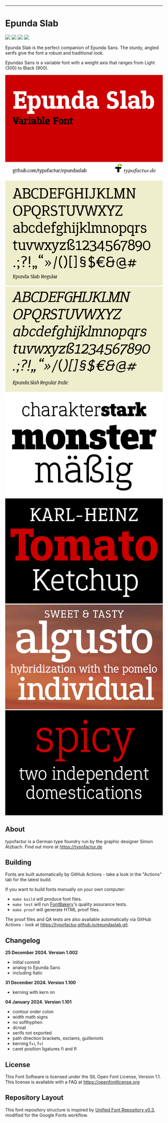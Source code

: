 ----

# Epunda Slab

[![][Fontbakery]](https://typofactur.github.io/epundaslab/fontbakery/fontbakery-report.html)
[![][Universal]](https://typofactur.github.io/epundaslab/fontbakery/fontbakery-report.html)
[![][GF Profile]](https://typofactur.github.io/epundaslab/fontbakery/fontbakery-report.html)
[![][Shaping]](https://typofactur.github.io/epundaslab/fontbakery/fontbakery-report.html)

[Fontbakery]: https://img.shields.io/endpoint?url=https%3A%2F%2Fraw.githubusercontent.com%2Ftypofactur%2Fepundaslab%2Fgh-pages%2Fbadges%2Foverall.json
[GF Profile]: https://img.shields.io/endpoint?url=https%3A%2F%2Fraw.githubusercontent.com%2Ftypofactur%2Fepundaslab%2Fgh-pages%2Fbadges%2FGoogleFonts.json
[Outline Correctness]: https://img.shields.io/endpoint?url=https%3A%2F%2Fraw.githubusercontent.com%2Ftypofactur%2Fepundaslab%2Fgh-pages%2Fbadges%2FOutlineCorrectnessChecks.json
[Shaping]: https://img.shields.io/endpoint?url=https%3A%2F%2Fraw.githubusercontent.com%2Ftypofactur%2Fepundaslab%2Fgh-pages%2Fbadges%2FShapingChecks.json
[Universal]: https://img.shields.io/endpoint?url=https%3A%2F%2Fraw.githubusercontent.com%2Ftypofactur%2Fepundaslab%2Fgh-pages%2Fbadges%2FUniversal.json

Epunda Slab is the perfect companion of Epunda Sans. The sturdy, angled serifs give the font a robust and traditional look.

Epundas Sans is a variable font with a weight axis that ranges from Light (300) to Black (900).

![Sample Image](documentation/epundaslab_cover.png)
![Sample Image](documentation/epundaslab_alphabet.png)
![Sample Image](documentation/epundaslabitalic_alphabet.png)
![Sample Image](documentation/epundaslab_monster.png)
![Sample Image](documentation/epundaslab_tomato.png)
![Sample Image](documentation/epundaslab_algusto.png)
![Sample Image](documentation/epundaslab_spicy.png)

## About

typofactur is a German type foundry run by the graphic designer Simon Atzbach.
Find out more at https://typofactur.de

## Building

Fonts are built automatically by GitHub Actions - take a look in the "Actions" tab for the latest build.

If you want to build fonts manually on your own computer:

* `make build` will produce font files.
* `make test` will run [FontBakery](https://github.com/googlefonts/fontbakery)'s quality assurance tests.
* `make proof` will generate HTML proof files.

The proof files and QA tests are also available automatically via GitHub Actions - look at https://typofactur.github.io/epundaslab.git.

## Changelog

**25 December 2024. Version 1.002**
- initial commit
- analog to Epunda Sans
- including Italic

**31 December 2024. Version 1.100**
- kerning with kern on

**04 January 2024. Version 1.101**
- contour order colon
- width math signs
- no softhyphen
- dcroat
- serifs not exported
- path direction brackets, exclams, guillemots
- kerning f+i, f+l
- caret position ligatures fi and fl


## License

This Font Software is licensed under the SIL Open Font License, Version 1.1.
This license is available with a FAQ at https://openfontlicense.org

## Repository Layout

This font repository structure is inspired by [Unified Font Repository v0.3](https://github.com/unified-font-repository/Unified-Font-Repository), modified for the Google Fonts workflow.
